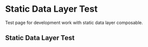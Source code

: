 # Static Data Layer Test

Test page for development work with static data layer composable.

<script setup lang="ts">
import StaticDataLayerTest from '../.vitepress/theme/components/StaticDataLayerTest.vue'
</script>

## Static Data Layer Test

<StaticDataLayerTest />